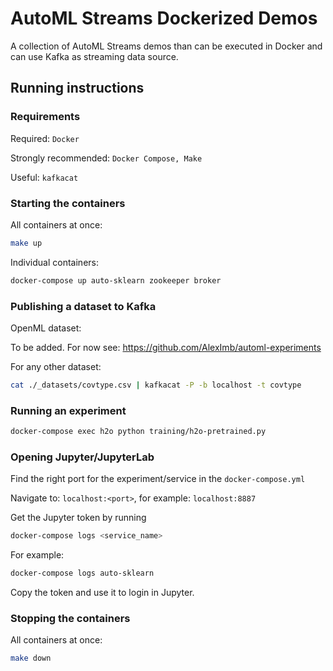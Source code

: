 # AutoML Streams Dockerized Demos

A collection of AutoML Streams demos than can be executed in Docker and can use Kafka as streaming data source.

## Running instructions

### Requirements

Required: `Docker`

Strongly recommended: `Docker Compose, Make`

Useful: `kafkacat`

### Starting the containers

All containers at once:
```bash
make up
```

Individual containers:
```bash
docker-compose up auto-sklearn zookeeper broker
```

### Publishing a dataset to Kafka

OpenML dataset: 

To be added. For now see: https://github.com/AlexImb/automl-experiments

For any other dataset: 

```bash
cat ./_datasets/covtype.csv | kafkacat -P -b localhost -t covtype   
```

### Running an experiment

```bash
docker-compose exec h2o python training/h2o-pretrained.py
```


### Opening Jupyter/JupyterLab

Find the right port for the experiment/service in the `docker-compose.yml`

Navigate to: `localhost:<port>`, for example: `localhost:8887`

Get the Jupyter token by running 

```bash
docker-compose logs <service_name>
```

For example: 

```bash
docker-compose logs auto-sklearn
```

Copy the token and use it to login in Jupyter.

### Stopping the containers

All containers at once:
```bash
make down
```